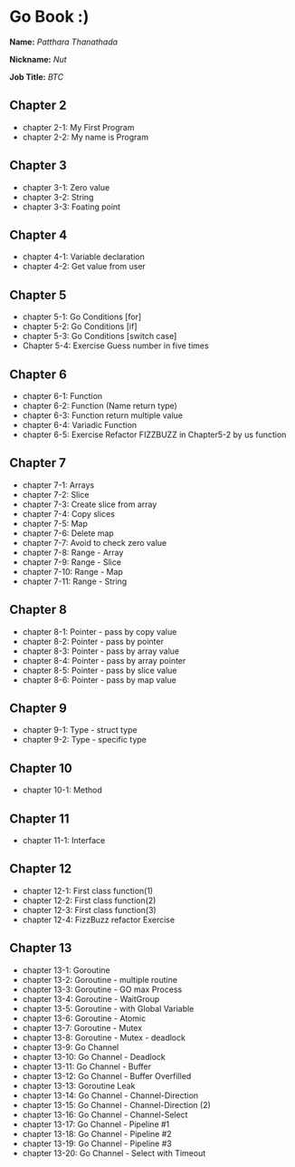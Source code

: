 # Go Book :)

**Name:** *Patthara Thanathada*

**Nickname:** *Nut*

**Job Title:** *BTC*

## Chapter 2

* chapter 2-1: My First Program
* chapter 2-2: My name is Program

## Chapter 3

* chapter 3-1: Zero value
* chapter 3-2: String
* chapter 3-3: Foating point

## Chapter 4

* chapter 4-1: Variable declaration
* chapter 4-2: Get value from user

## Chapter 5

* chapter 5-1: Go Conditions [for]
* chapter 5-2: Go Conditions [if]
* chapter 5-3: Go Conditions [switch case]
* Chapter 5-4: Exercise Guess number in five times

## Chapter 6

* chapter 6-1: Function
* chapter 6-2: Function (Name return type)
* chapter 6-3: Function return multiple value
* chapter 6-4: Variadic Function
* chapter 6-5: Exercise Refactor FIZZBUZZ  in Chapter5-2 by us function

## Chapter 7

* chapter 7-1: Arrays
* chapter 7-2: Slice
* chapter 7-3: Create slice from array
* chapter 7-4: Copy slices
* chapter 7-5: Map
* chapter 7-6: Delete map
* chapter 7-7: Avoid to check zero value
* chapter 7-8: Range - Array
* chapter 7-9: Range - Slice
* chapter 7-10: Range - Map
* chapter 7-11: Range - String

## Chapter 8

* chapter 8-1: Pointer - pass by copy value
* chapter 8-2: Pointer - pass by pointer
* chapter 8-3: Pointer - pass by array value
* chapter 8-4: Pointer - pass by array pointer
* chapter 8-5: Pointer - pass by slice value
* chapter 8-6: Pointer - pass by map value

## Chapter 9

* chapter 9-1: Type - struct type
* chapter 9-2: Type - specific type

## Chapter 10

* chapter 10-1: Method

## Chapter 11

* chapter 11-1: Interface

## Chapter 12

* chapter 12-1: First class function(1)
* chapter 12-2: First class function(2)
* chapter 12-3: First class function(3)
* chapter 12-4: FizzBuzz refactor Exercise

## Chapter 13

* chapter 13-1: Goroutine
* chapter 13-2: Goroutine - multiple routine
* chapter 13-3: Goroutine - GO max Process
* chapter 13-4: Goroutine - WaitGroup
* chapter 13-5: Goroutine - with Global Variable
* chapter 13-6: Goroutine - Atomic
* chapter 13-7: Goroutine - Mutex
* chapter 13-8: Goroutine - Mutex - deadlock
* chapter 13-9: Go Channel
* chapter 13-10: Go Channel - Deadlock
* chapter 13-11: Go Channel - Buffer
* chapter 13-12: Go Channel - Buffer Overfilled
* chapter 13-13: Goroutine Leak
* chapter 13-14: Go Channel - Channel-Direction
* chapter 13-15: Go Channel - Channel-Direction (2)
* chapter 13-16: Go Channel - Channel-Select
* chapter 13-17: Go Channel - Pipeline #1
* chapter 13-18: Go Channel - Pipeline #2
* chapter 13-19: Go Channel - Pipeline #3
* chapter 13-20: Go Channel - Select with Timeout